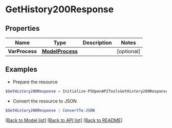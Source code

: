 # GetHistory200Response
## Properties

Name | Type | Description | Notes
------------ | ------------- | ------------- | -------------
**VarProcess** | [**ModelProcess**](ModelProcess.md) |  | [optional] 

## Examples

- Prepare the resource
```powershell
$GetHistory200Response = Initialize-PSOpenAPIToolsGetHistory200Response  -VarProcess null
```

- Convert the resource to JSON
```powershell
$GetHistory200Response | ConvertTo-JSON
```

[[Back to Model list]](../README.md#documentation-for-models) [[Back to API list]](../README.md#documentation-for-api-endpoints) [[Back to README]](../README.md)

